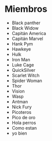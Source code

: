 # Miembros

* Black panther
* Black Widow
* Capitán America
* Capitán Marvel
* Hank Pym
* Hawkeye
* Hulk
* Iron Man
* Luke Cage
* QuickSilver
* Scarlet Witch
* Spider Woman
* Thor
* Vision
* Wasp
* Antman
* Nick Fury
* Picoteros
* Pico de oro
* Hola perros
* Como estan
* yo bien
